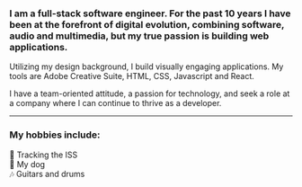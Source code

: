 ### I am a full-stack software engineer. For the past 10 years I have been at the forefront of digital evolution, combining software, audio and multimedia, but my true passion is building web applications. 

Utilizing my design background, I build visually engaging applications. My tools are Adobe Creative Suite, HTML, CSS, Javascript and React. 

I have a team-oriented attitude, a passion for technology, and seek a role at a company where I can continue to thrive as a developer.

---

### My hobbies include: 

🚀 Tracking the ISS<br />
🐶 My dog<br />
🎶 Guitars and drums<br />
